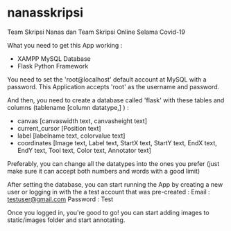 # nanasskripsi
Team Skripsi Nanas dan Team Skripsi Online Selama Covid-19

What you need to get this App working :
- XAMPP MySQL Database
- Flask Python Framework

You need to set the 'root@localhost' default account at MySQL with a password. This Application accepts 'root' as the username and password.

And then, you need to create a database called 'flask' with these tables and columns (tablename [column datatype,] ) :
- canvas [canvaswidth text, canvasheight text]
- current_cursor [Position text]
- label [labelname text, colorvalue text]
- coordinates [Image text, Label text, StartX text, StartY text, EndX text, EndY text, Tool text, Color text, Annotator text]

Preferably, you can change all the datatypes into the ones you prefer (just make sure it can accept both numbers and words with a good limit)

After setting the database, you can start running the App by creating a new user or logging in with the a test account that was pre-created :
Email     : testuser@gmail.com
Password  : Test

Once you logged in, you're good to go! you can start adding images to static/images folder and start annotating.
